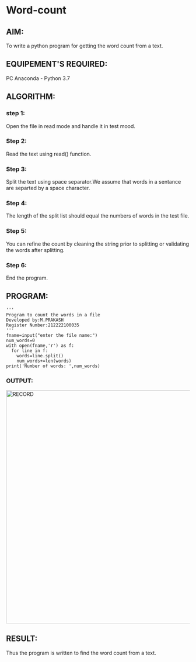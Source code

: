 # Word-count
## AIM:
To write a python program for getting the word count from a text.
## EQUIPEMENT'S REQUIRED: 
PC
Anaconda - Python 3.7
## ALGORITHM: 
 
### step 1:
Open the file in read mode and handle it in test mood.

### Step 2:
Read the text using read() function.

### Step 3:
Split the text using space separator.We assume that words in a sentance are separted by a space character.

### Step 4:
The length of the split list should equal the numbers of words in the test file.

### Step 5:
You can refine the count by cleaning the string prior to splitting or validating the words after splitting.

### Step 6:
End the program.

## PROGRAM:
```
'''
Program to count the words in a file
Developed by:M.PRAKASH
Register Number:212222100035
'''
fname=input("enter the file name:")
num_words=0
with open(fname,'r') as f:
  for line in f:
    words=line.split()
    num_words+=len(words)
print('Number of words: ',num_words)

```
### OUTPUT:
<img width="638" alt="RECORD" src="https://github.com/Prakashmathi2004/Word-count/assets/118350045/29009365-1ee1-47cc-8587-57d080eb041d">




## RESULT:
Thus the program is written to find the word count from a text.
